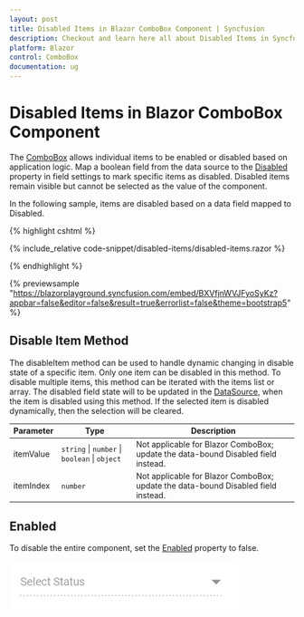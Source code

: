```yaml
---
layout: post
title: Disabled Items in Blazor ComboBox Component | Syncfusion
description: Checkout and learn here all about Disabled Items in Syncfusion Blazor ComboBox component and much more.
platform: Blazor
control: ComboBox
documentation: ug
---
```


# Disabled Items in Blazor ComboBox Component

The [ComboBox](https://help.syncfusion.com/cr/blazor/Syncfusion.Blazor.DropDowns.SfComboBox-2.html) allows individual items to be enabled or disabled based on application logic. Map a boolean field from the data source to the [Disabled](https://help.syncfusion.com/cr/blazor/Syncfusion.Blazor.DropDowns.ComboBoxFieldSettings.html#Syncfusion_Blazor_DropDowns_ComboBoxFieldSettings_Disabled) property in field settings to mark specific items as disabled. Disabled items remain visible but cannot be selected as the value of the component.

In the following sample, items are disabled based on a data field mapped to Disabled.

{% highlight cshtml %}

{% include_relative code-snippet/disabled-items/disabled-items.razor %}

{% endhighlight %}

{% previewsample "https://blazorplayground.syncfusion.com/embed/BXVfjnWVJFyoSyKz?appbar=false&editor=false&result=true&errorlist=false&theme=bootstrap5" %}

## Disable Item Method

The disableItem method can be used to handle dynamic changing in disable state of a specific item. Only one item can be disabled in this method. To disable multiple items, this method can be iterated with the items list or array. The disabled field state will to be updated in the [DataSource](https://help.syncfusion.com/cr/blazor/Syncfusion.Blazor.DropDowns.SfDropDownBase-1.html#Syncfusion_Blazor_DropDowns_SfDropDownBase_1_DataSource), when the item is disabled using this method. If the selected item is disabled dynamically, then the selection will be cleared.

| Parameter | Type | Description |
|------|------|------|
| itemValue | <code>string</code> \| <code>number</code> \| <code>boolean</code> \| <code>object</code> | Not applicable for Blazor ComboBox; update the data-bound Disabled field instead. |
| itemIndex | <code>number</code> | Not applicable for Blazor ComboBox; update the data-bound Disabled field instead. |

## Enabled

To disable the entire component, set the [Enabled](https://help.syncfusion.com/cr/blazor/Syncfusion.Blazor.DropDowns.SfDropDownList-2.html#Syncfusion_Blazor_DropDowns_SfDropDownList_2_Enabled) property to false.

![Disabled ComboBox Component](./images/combobox-disable.png)